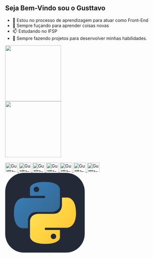 ## Seja Bem-Vindo sou o Gusttavo

- 🔭 Estou no processo de aprendizagem para atuar como Front-End 
- 💬 Sempre fuçando para aprender coisas novas
- 📫 Estudando no IFSP
- 🧐 Sempre fazendo projetos para desenvolver minhas habilidades.
<div>
    <a href="https://beacons.ai/Guztta-B">
    <img height="180em" src="https://github-readme-stats.vercel.app/api?username=Guztta-B&show_icons=true&theme=dark&include_all_commits=true&count_private=true"/><br>
    <img height="180em" src="https://github-readme-stats.vercel.app/api/top-langs/?username=Guztta-B&layout=compact&langs_count=16&theme=dark"/>
</div>

<div style="display: inline_block"><br> 
   <img alt="Guztta-Arduino" height="30" width="40" src="https://cdn.jsdelivr.net/gh/devicons/devicon@latest/icons/arduino/arduino-original-wordmark.svg" />
  <img alt="Guztta-Azure" height="30" width="40" src="https://cdn.jsdelivr.net/gh/devicons/devicon@latest/icons/azure/azure-original-wordmark.svg">
   <img alt="Guztta-Canva" height="30" width="40" src="https://cdn.jsdelivr.net/gh/devicons/devicon@latest/icons/canva/canva-original.svg" />
  <img  alt="Guztta-HTML" height="30" width="40" src="https://cdn.jsdelivr.net/gh/devicons/devicon@latest/icons/html5/html5-original.svg" />
 <img alt="Guztta-CSS" height="30" width="40" src="https://cdn.jsdelivr.net/gh/devicons/devicon@latest/icons/css3/css3-original.svg" />
<img alt="Guztta-JavaScript" height="30" width="40" src="https://cdn.jsdelivr.net/gh/devicons/devicon@latest/icons/javascript/javascript-original.svg" />
 <img alt="Guztta-PHP" height="30" width="40" src="https://cdn.jsdelivr.net/gh/devicons/devicon@latest/icons/php/php-original.svg" />
 <svg xmlns="http://www.w3.org/2000/svg" width="256" height="256" fill="none" viewBox="0 0 256 256"><rect width="256" height="256" fill="#242938" rx="60"/><path fill="url(#paint0_linear_2_47)" d="M127.279 29C76.5066 29 79.6772 51.018 79.6772 51.018L79.7338 73.8284H128.185V80.6772H60.4893C60.4893 80.6772 28 76.9926 28 128.222C28 179.452 56.3573 177.636 56.3573 177.636H73.2812V153.863C73.2812 153.863 72.369 125.506 101.186 125.506H149.24C149.24 125.506 176.239 125.942 176.239 99.4123V55.5461C176.239 55.5461 180.338 29 127.279 29ZM100.563 44.339C105.384 44.339 109.28 48.2351 109.28 53.0556C109.28 57.8761 105.384 61.7723 100.563 61.7723C95.7426 61.7723 91.8465 57.8761 91.8465 53.0556C91.8465 48.2351 95.7426 44.339 100.563 44.339Z"/><path fill="url(#paint1_linear_2_47)" d="M128.721 227.958C179.493 227.958 176.323 205.941 176.323 205.941L176.266 183.13H127.815V176.281H195.511C195.511 176.281 228 179.966 228 128.736C228 77.5062 199.643 79.323 199.643 79.323H182.719V103.096C182.719 103.096 183.631 131.453 154.814 131.453H106.76C106.76 131.453 79.7607 131.016 79.7607 157.546V201.412C79.7607 201.412 75.6615 227.958 128.721 227.958ZM155.437 212.619C150.616 212.619 146.72 208.723 146.72 203.903C146.72 199.082 150.616 195.186 155.437 195.186C160.257 195.186 164.154 199.082 164.154 203.903C164.154 208.723 160.257 212.619 155.437 212.619Z"/><defs><linearGradient id="paint0_linear_2_47" x1="47.22" x2="146.333" y1="46.896" y2="145.02" gradientUnits="userSpaceOnUse"><stop stop-color="#387EB8"/><stop offset="1" stop-color="#366994"/></linearGradient><linearGradient id="paint1_linear_2_47" x1="108.056" x2="214.492" y1="109.905" y2="210.522" gradientUnits="userSpaceOnUse"><stop stop-color="#FFE052"/><stop offset="1" stop-color="#FFC331"/></linearGradient></defs></svg>
             
</div> 
